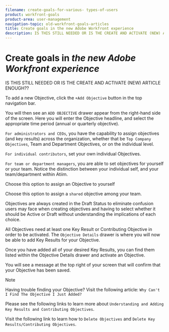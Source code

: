 ```yaml
---
filename: create-goals-for-various- types-of-users
product: workfront-goals
product-area: user-management
navigation-topic: old-workfront-goals-articles
title: Create goals in the new Adobe Workfront experience
description: IS THIS STILL NEEDED OR IS THE CREATE AND ACTIVATE (NEW) ARTICLE ENOUGH??
---
```


# Create goals in *the new Adobe Workfront experience*

<!--
<p data-mc-conditions="QuicksilverOrClassic.Draft mode">IS THIS STILL NEEDED OR IS THE CREATE AND ACTIVATE (NEW) ARTICLE ENOUGH??</p>
-->

IS THIS STILL NEEDED OR IS THE CREATE AND ACTIVATE (NEW) ARTICLE ENOUGH??

To add a new Objective, click the `+Add Objective` button in the top navigation bar.

You will then see an `ADD OBJECTIVE` drawer appear from the right-hand side of the screen. Here you will enter the Objective headline, and select the appropriate time period (annual or quarterly objective).

`For administrators and CEOs`, you have the capability to assign objectives (and key results) across the organization, whether that be `Top Company Objectives`, Team and Department Objectives, or on the individual level.

`For individual contributors`, set your own individual Objectives.

`For team or department managers`,&nbsp;you are able to set objectives for yourself or your team. Notice the distinction between your individual self, and your team/department within Atiim.

Choose this option to assign an Objective to yourself&nbsp; &nbsp;&nbsp;&nbsp;

Choose this option to assign a `shared`&nbsp;objective among your team.

Objectives are always created in the Draft Status to eliminate confusion users may face when creating objectives and having to select whether it should be Active or Draft without understanding the implications of each choice.

All Objectives need at least one Key Result or Contributing Objective in order to be activated. The `Objective Details` drawer is where you will now be able to add Key Results for your Objective.

Once you have added all of your desired Key Results, you can find them listed within the Objective Details drawer and activate an Objective.

You will see a message at the top right of your screen that will confirm that your Objective has been saved.

>[!NOTE]
>
>Having trouble finding your Objective? Visit the following article: `Why Can't I Find The Objective I Just Added?`

Please see the following links to learn more about  `Understanding and Adding Key Results and Contributing Objectives`.

Visit the following link to learn how to `Delete Objectives` and `Delete Key Results/Contributing Objectives`.

&nbsp;

&nbsp;
